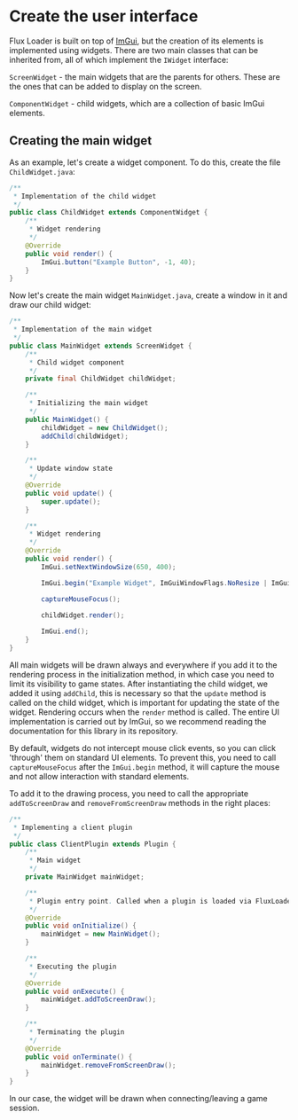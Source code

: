 # Create the user interface

Flux Loader is built on top of [ImGui](https://github.com/SpaiR/imgui-java), but the creation of its elements is implemented using widgets.
There are two main classes that can be inherited from, all of which implement the `IWidget` interface:

`ScreenWidget` - the main widgets that are the parents for others. These are the ones that can be added to display on the screen.

`ComponentWidget` - child widgets, which are a collection of basic ImGui elements.

## Creating the main widget

As an example, let's create a widget component. To do this, create the file `ChildWidget.java`:
```java
/**
 * Implementation of the child widget
 */
public class ChildWidget extends ComponentWidget {
    /**
     * Widget rendering
     */
    @Override
    public void render() {
        ImGui.button("Example Button", -1, 40);
    }
}
```
Now let's create the main widget `MainWidget.java`, create a window in it and draw our child widget:

```java
/**
 * Implementation of the main widget
 */
public class MainWidget extends ScreenWidget {
    /**
     * Child widget component
     */
    private final ChildWidget childWidget;

    /**
     * Initializing the main widget
     */
    public MainWidget() {
        childWidget = new ChildWidget();
        addChild(childWidget);
    }

    /**
     * Update window state
     */
    @Override
    public void update() {
        super.update();
    }

    /**
     * Widget rendering
     */
    @Override
    public void render() {
        ImGui.setNextWindowSize(650, 400);

        ImGui.begin("Example Widget", ImGuiWindowFlags.NoResize | ImGuiWindowFlags.NoCollapse);

        captureMouseFocus();

        childWidget.render();
        
        ImGui.end();
    }
}

```

All main widgets will be drawn always and everywhere if you add it to the rendering process in the initialization method, in which case you need to limit its visibility to game states. After instantiating the child widget, we added it using `addChild`, this is necessary so that the `update` method is called on the child widget, which is important for updating the state of the widget. Rendering occurs when the `render` method is called. The entire UI implementation is carried out by ImGui, so we recommend reading the documentation for this library in its repository.

By default, widgets do not intercept mouse click events, so you can click 'through' them on standard UI elements. To prevent this, you need to call `captureMouseFocus` after the `ImGui.begin` method, it will capture the mouse and not allow interaction with standard elements.

To add it to the drawing process, you need to call the appropriate `addToScreenDraw` and `removeFromScreenDraw` methods in the right places:
```java
/**
 * Implementing a client plugin
 */
public class ClientPlugin extends Plugin {
    /**
     * Main widget
     */
    private MainWidget mainWidget;

    /**
     * Plugin entry point. Called when a plugin is loaded via FluxLoader.
     */
    @Override
    public void onInitialize() {
        mainWidget = new MainWidget();
    }

    /**
     * Executing the plugin
     */
    @Override
    public void onExecute() {
        mainWidget.addToScreenDraw();
    }

    /**
     * Terminating the plugin
     */
    @Override
    public void onTerminate() {
        mainWidget.removeFromScreenDraw();
    }
}
```
In our case, the widget will be drawn when connecting/leaving a game session.